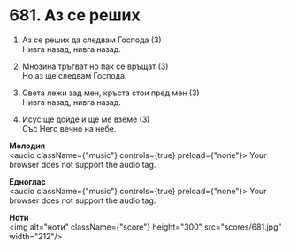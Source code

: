 # 681. Аз се реших

1. Аз се реших да следвам Господа (3)  
Нивга назад, нивга назад.  

2. Мнозина тръгват но пак се връщат (3)  
Но аз ще следвам Господа.  

3. Света лежи зад мен, кръста стои пред мен (3)  
Нивга назад, нивга назад.  

4. Исус ще дойде и ще ме вземе (3)  
Със Него вечно на небе.

**Мелодия**  
<audio className={"music"} controls={true} preload={"none"}>
    <source src="mp3/681.mp3" type="audio/mpeg"/>
    Your browser does not support the audio tag.
</audio>

**Едноглас**  
<audio className={"music"} controls={true} preload={"none"}>
    <source src="transp/681.mp3" type="audio/mpeg"/>
    Your browser does not support the audio tag.
</audio>

**Ноти**  
<img alt="ноти" className={"score"} height="300" src="scores/681.jpg" width="212"/>
